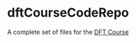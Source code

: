 # dftCourseCodeRepo

A complete set of files for the [DFT Course](https://thisisntnathan.github.io/dftCourse)
